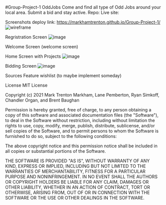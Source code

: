 #Group-Project-1 
OddJobs
Come and find all type of Odd Jobs around your local area. Submit a bid and stay active.
Repo:
Live site:

Screenshots
deploy link: https://markhamtrenton.github.io/Group-Project-1/
![wireframe](https://user-images.githubusercontent.com/77074964/112418127-4eb58480-8cff-11eb-8845-bdc00082ac2f.jpg)

Regristration Screen
![image](https://user-images.githubusercontent.com/78390228/113467254-e27a0580-940f-11eb-8e48-d496ac2d8c0c.png)

Welcome Screen
(welcome screen)

Home Screen with Projects
![image](https://user-images.githubusercontent.com/78390228/113467262-f3c31200-940f-11eb-8755-de061636cf89.png)

Bidding Screen
![image](https://user-images.githubusercontent.com/78390228/113467273-03425b00-9410-11eb-9500-cd4fca94e4d3.png)


Sources
Feature wishlist (to maybe implement someday)

License
MIT License

Copyright (c) 2021 Mark Trenton Markham, Lane Pemberton, Ryan Simkoff, Chandler Organ, and Brent Baughan

Permission is hereby granted, free of charge, to any person obtaining a copy of this software and associated documentation files (the "Software"), to deal in the Software without restriction, including without limitation the rights to use, copy, modify, merge, publish, distribute, sublicense, and/or sell copies of the Software, and to permit persons to whom the Software is furnished to do so, subject to the following conditions:

The above copyright notice and this permission notice shall be included in all copies or substantial portions of the Software.

THE SOFTWARE IS PROVIDED "AS IS", WITHOUT WARRANTY OF ANY KIND, EXPRESS OR IMPLIED, INCLUDING BUT NOT LIMITED TO THE WARRANTIES OF MERCHANTABILITY, FITNESS FOR A PARTICULAR PURPOSE AND NONINFRINGEMENT. IN NO EVENT SHALL THE AUTHORS OR COPYRIGHT HOLDERS BE LIABLE FOR ANY CLAIM, DAMAGES OR OTHER LIABILITY, WHETHER IN AN ACTION OF CONTRACT, TORT OR OTHERWISE, ARISING FROM, OUT OF OR IN CONNECTION WITH THE SOFTWARE OR THE USE OR OTHER DEALINGS IN THE SOFTWARE.
